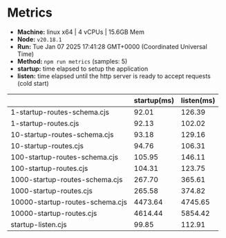 # Metrics
* __Machine:__ linux x64 | 4 vCPUs | 15.6GB Mem
* __Node:__ `v20.18.1`
* __Run:__ Tue Jan 07 2025 17:41:28 GMT+0000 (Coordinated Universal Time)
* __Method:__ `npm run metrics` (samples: 5)
* __startup:__ time elapsed to setup the application
* __listen:__ time elapsed until the http server is ready to accept requests (cold start)

| | startup(ms) | listen(ms) |
|-| -       | -      |
| 1-startup-routes-schema.cjs | 92.01 | 126.39 |
| 1-startup-routes.cjs | 92.13 | 102.02 |
| 10-startup-routes-schema.cjs | 93.18 | 129.16 |
| 10-startup-routes.cjs | 94.76 | 106.31 |
| 100-startup-routes-schema.cjs | 105.95 | 146.11 |
| 100-startup-routes.cjs | 104.31 | 123.75 |
| 1000-startup-routes-schema.cjs | 267.70 | 365.61 |
| 1000-startup-routes.cjs | 265.58 | 374.82 |
| 10000-startup-routes-schema.cjs | 4473.64 | 4745.65 |
| 10000-startup-routes.cjs | 4614.44 | 5854.42 |
| startup-listen.cjs | 99.85 | 112.91 |
